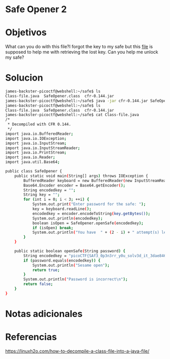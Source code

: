 # Safe Opener 2
# Objetivos
What can you do with this file?I forgot the key to my safe but this [file](https://artifacts.picoctf.net/c/286/SafeOpener.class) is supposed to help me with retrieving the lost key. Can you help me unlock my safe?
# Solucion
```bash
james-backster-picoctf@webshell:~/safe$ ls
Class-file.java  SafeOpener.class  cfr-0.144.jar
james-backster-picoctf@webshell:~/safe$ java -jar cfr-0.144.jar SafeOpener.class > Class-file.java
james-backster-picoctf@webshell:~/safe$ ls
Class-file.java  SafeOpener.class  cfr-0.144.jar
james-backster-picoctf@webshell:~/safe$ cat Class-file.java 
/*
 * Decompiled with CFR 0.144.
 */
import java.io.BufferedReader;
import java.io.IOException;
import java.io.InputStream;
import java.io.InputStreamReader;
import java.io.PrintStream;
import java.io.Reader;
import java.util.Base64;

public class SafeOpener {
    public static void main(String[] args) throws IOException {
        BufferedReader keyboard = new BufferedReader(new InputStreamReader(System.in));
        Base64.Encoder encoder = Base64.getEncoder();
        String encodedkey = "";
        String key = "";
        for (int i = 0; i < 3; ++i) {
            System.out.print("Enter password for the safe: ");
            key = keyboard.readLine();
            encodedkey = encoder.encodeToString(key.getBytes());
            System.out.println(encodedkey);
            boolean isOpen = SafeOpener.openSafe(encodedkey);
            if (isOpen) break;
            System.out.println("You have  " + (2 - i) + " attempt(s) left");
        }
    }

    public static boolean openSafe(String password) {
        String encodedkey = "picoCTF{SAf3_0p3n3rr_y0u_solv3d_it_3dae8463}";
        if (password.equals(encodedkey)) {
            System.out.println("Sesame open");
            return true;
        }
        System.out.println("Password is incorrect\n");
        return false;
    }
}
```

# Notas adicionales

# Referencias
https://linuxh2o.com/how-to-decompile-a-class-file-into-a-java-file/